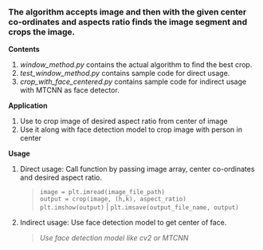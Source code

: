 <h3>The algorithm accepts image and then with the given center co-ordinates and aspects ratio finds the image segment and crops the image.</h3>

**Contents**

1. *window_method.py* contains the actual algorithm to find the best crop.
2. *test_window_method.py* contains sample code for direct usage.
3. *crop_with_face_centered.py* contains sample code for indirect usage with MTCNN as face detector.


**Application**

1. Use to crop image of desired aspect ratio from center of image
2. Use it along with face detection model to crop image with person in center

**Usage**

1. Direct usage: Call function by passing image array, center co-ordinates and desired aspect ratio.
    >`image = plt.imread(image_file_path)`</br>
    >`output = crop(image, (h,k), aspect_ratio)`</br>
    >`plt.imshow(output)` | `plt.imsave(output_file_name, output)`

2. Indirect usage: Use face detection model to get center of face.
    >*Use face detection model like cv2 or MTCNN*</br>
